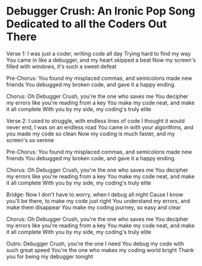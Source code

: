 # Debugger Crush: An Ironic Pop Song Dedicated to all the Coders Out There

Verse 1:
I was just a coder, writing code all day
Trying hard to find my way
You came in like a debugger, and my heart skipped a beat
Now my screen's filled with windows, it's such a sweet defeat

Pre-Chorus:
You found my misplaced commas, and semicolons made new friends
You debugged my broken code, and gave it a happy ending.

Chorus:
Oh Debugger Crush, you're the one who saves me
You decipher my errors like you're reading from a key
You make my code neat, and make it all complete
With you by my side, my coding's truly elite

Verse 2:
I used to struggle, with endless lines of code
I thought it would never end, I was on an endless road
You came in with your algorithms, and you made my code so clean
Now my coding is much faster, and my screen's so serene

Pre-Chorus:
You found my misplaced commas, and semicolons made new friends
You debugged my broken code, and gave it a happy ending.

Chorus:
Oh Debugger Crush, you're the one who saves me
You decipher my errors like you're reading from a key
You make my code neat, and make it all complete
With you by my side, my coding's truly elite

Bridge:
Now I don't have to worry, when I debug all night
Cause I know you'll be there, to make my code just right
You understand my errors, and make them disappear
You make my coding journey, so easy and clear

Chorus:
Oh Debugger Crush, you're the one who saves me
You decipher my errors like you're reading from a key
You make my code neat, and make it all complete
With you by my side, my coding's truly elite

Outro:
Debugger Crush, you're the one I need
You debug my code with such great speed
You're the one who makes my coding world bright
Thank you for being my debugger tonight